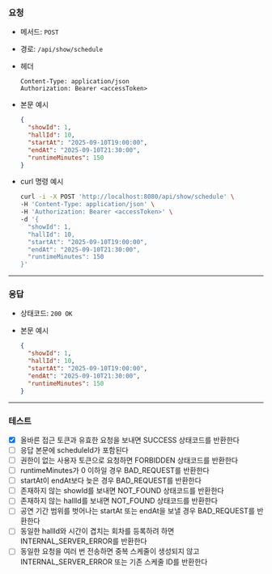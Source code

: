 ### 요청

- 메서드: `POST`
- 경로: `/api/show/schedule`
- 헤더

    ```
    Content-Type: application/json
    Authorization: Bearer <accessToken>
    ```

- 본문 예시

    ```json
    {
      "showId": 1,
      "hallId": 10,
      "startAt": "2025-09-10T19:00:00",
      "endAt": "2025-09-10T21:30:00",
      "runtimeMinutes": 150
    }
    ```

- curl 명령 예시

    ```bash
    curl -i -X POST 'http://localhost:8080/api/show/schedule' \
    -H 'Content-Type: application/json' \
    -H 'Authorization: Bearer <accessToken>' \
    -d '{
      "showId": 1,
      "hallId": 10,
      "startAt": "2025-09-10T19:00:00",
      "endAt": "2025-09-10T21:30:00",
      "runtimeMinutes": 150
    }'
    ```

---

### 응답

- 상태코드: `200 OK`
- 본문 예시

    ```json
    {
      "showId": 1,
      "hallId": 10,
      "startAt": "2025-09-10T19:00:00",
      "endAt": "2025-09-10T21:30:00",
      "runtimeMinutes": 150
    }
    ```

---

### 테스트

- [x] 올바른 접근 토큰과 유효한 요청을 보내면 SUCCESS 상태코드를 반환한다
- [ ] 응답 본문에 scheduleId가 포함된다
- [ ] 권한이 없는 사용자 토큰으로 요청하면 FORBIDDEN 상태코드를 반환한다
- [ ] runtimeMinutes가 0 이하일 경우 BAD_REQUEST를 반환한다
- [ ] startAt이 endAt보다 늦은 경우 BAD_REQUEST를 반환한다
- [ ] 존재하지 않는 showId를 보내면 NOT_FOUND 상태코드를 반환한다
- [ ] 존재하지 않는 hallId를 보내면 NOT_FOUND 상태코드를 반환한다
- [ ] 공연 기간 범위를 벗어나는 startAt 또는 endAt을 보낼 경우 BAD_REQUEST를 반환한다
- [ ] 동일한 hallId와 시간이 겹치는 회차를 등록하려 하면 INTERNAL_SERVER_ERROR를 반환한다
- [ ] 동일한 요청을 여러 번 전송하면 중복 스케줄이 생성되지 않고 INTERNAL_SERVER_ERROR 또는 기존 스케줄 ID를 반환한다  
